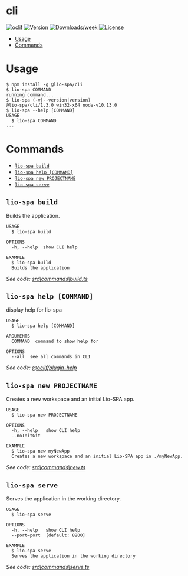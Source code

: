 cli
===



[![oclif](https://img.shields.io/badge/cli-oclif-brightgreen.svg)](https://oclif.io)
[![Version](https://img.shields.io/npm/v/cli.svg)](https://npmjs.org/package/cli)
[![Downloads/week](https://img.shields.io/npm/dw/cli.svg)](https://npmjs.org/package/cli)
[![License](https://img.shields.io/npm/l/cli.svg)](https://github.com/packages/cli/blob/master/package.json)

<!-- toc -->
* [Usage](#usage)
* [Commands](#commands)
<!-- tocstop -->
# Usage
<!-- usage -->
```sh-session
$ npm install -g @lio-spa/cli
$ lio-spa COMMAND
running command...
$ lio-spa (-v|--version|version)
@lio-spa/cli/1.3.0 win32-x64 node-v10.13.0
$ lio-spa --help [COMMAND]
USAGE
  $ lio-spa COMMAND
...
```
<!-- usagestop -->
# Commands
<!-- commands -->
* [`lio-spa build`](#lio-spa-build)
* [`lio-spa help [COMMAND]`](#lio-spa-help-command)
* [`lio-spa new PROJECTNAME`](#lio-spa-new-projectname)
* [`lio-spa serve`](#lio-spa-serve)

## `lio-spa build`

Builds the application.

```
USAGE
  $ lio-spa build

OPTIONS
  -h, --help  show CLI help

EXAMPLE
  $ lio-spa build
  Builds the application
```

_See code: [src\commands\build.ts](https://github.com/Liiioooo/lio-spa/blob/v1.3.0/src\commands\build.ts)_

## `lio-spa help [COMMAND]`

display help for lio-spa

```
USAGE
  $ lio-spa help [COMMAND]

ARGUMENTS
  COMMAND  command to show help for

OPTIONS
  --all  see all commands in CLI
```

_See code: [@oclif/plugin-help](https://github.com/oclif/plugin-help/blob/v2.2.0/src\commands\help.ts)_

## `lio-spa new PROJECTNAME`

Creates a new workspace and an initial Lio-SPA app.

```
USAGE
  $ lio-spa new PROJECTNAME

OPTIONS
  -h, --help   show CLI help
  --noInitGit

EXAMPLE
  $ lio-spa new myNewApp
  Creates a new workspace and an initial Lio-SPA app in ./myNewApp.
```

_See code: [src\commands\new.ts](https://github.com/Liiioooo/lio-spa/blob/v1.3.0/src\commands\new.ts)_

## `lio-spa serve`

Serves the application in the working directory.

```
USAGE
  $ lio-spa serve

OPTIONS
  -h, --help   show CLI help
  --port=port  [default: 8200]

EXAMPLE
  $ lio-spa serve
  Serves the application in the working directory
```

_See code: [src\commands\serve.ts](https://github.com/Liiioooo/lio-spa/blob/v1.3.0/src\commands\serve.ts)_
<!-- commandsstop -->
